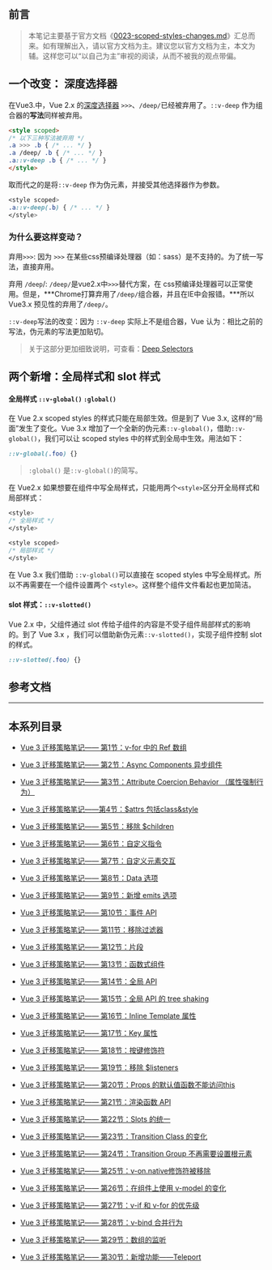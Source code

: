 

## 前言

> 本笔记主要基于官方文档《[0023-scoped-styles-changes.md](https://github.com/vuejs/rfcs/blob/master/active-rfcs/0023-scoped-styles-changes.md)》汇总而来。如有理解出入，请以官方文档为主。建议您以官方文档为主，本文为辅。这样您可以“以自己为主”审视的阅读，从而不被我的观点带偏。



## 一个改变： 深度选择器

在Vue3.中，Vue 2.x 的[深度选择器](https://vue-loader.vuejs.org/zh/guide/scoped-css.html#%E6%B7%B1%E5%BA%A6%E4%BD%9C%E7%94%A8%E9%80%89%E6%8B%A9%E5%99%A8) `>>>`、`/deep/`已经被弃用了。`::v-deep` 作为组合器的**写法**同样被弃用。

```html
<style scoped>
/* 以下三种写法被弃用 */
.a >>> .b { /* ... */ }
.a /deep/ .b { /* ... */ }
.a::v-deep .b { /* ... */ }
</style>
```



取而代之的是将`::v-deep` 作为伪元素，并接受其他选择器作为参数。

```css
<style scoped>
.a::v-deep(.b) { /* ... */ }
</style>
```

### 为什么要这样变动？

弃用`>>>`: 因为 `>>>` 在某些css预编译处理器（如：sass）是不支持的。为了统一写法，直接弃用。

弃用 `/deep`/: `/deep/`是vue2.x中`>>>`替代方案，在 css预编译处理器可以正常使用。但是，***Chrome打算弃用了`/deep/`组合器，并且在IE中会报错。***所以 Vue3.x 预见性的弃用了`/deep/`。

`::v-deep`写法的改变：因为 `::v-deep` 实际上不是组合器，Vue 认为：相比之前的写法，伪元素的写法更加贴切。

> 关于这部分更加细致说明，可查看：[Deep Selectors](https://github.com/vuejs/rfcs/blob/master/active-rfcs/0023-scoped-styles-changes.md#deep-selectors)

## 两个新增：全局样式和 slot 样式



#### 全局样式 `::v-global()` `:global()`

在 Vue 2.x scoped styles 的样式只能在局部生效。但是到了 Vue 3.x, 这样的“局面”发生了变化。Vue 3.x 增加了一个全新的伪元素`::v-global()`，借助`::v-global()`，我们可以让 scoped styles 中的样式到全局中生效。用法如下：

```css
::v-global(.foo) {}
```

> `:global()` 是`::v-global()`的简写。

在 Vue2.x 如果想要在组件中写全局样式，只能用两个`<style>`区分开全局样式和局部样式：

```css
<style>
/* 全局样式 */
</style>

<style scoped>
/* 局部样式 */
</style>
```

在 Vue 3.x 我们借助 `::v-global()`可以直接在  scoped styles 中写全局样式。所以不再需要在一个组件设置两个 `<style>`。这样整个组件文件看起也更加简洁。



####  slot 样式：`::v-slotted()`

 Vue 2.x 中，父组件通过 slot 传给子组件的内容是不受子组件局部样式的影响的。到了 Vue 3.x ，我们可以借助新伪元素`::v-slotted()`，实现子组件控制 slot 的样式。

```css
::v-slotted(.foo) {}
```

## 参考文档

[深度作用选择器]:https://vue-loader.vuejs.org/zh/guide/scoped-css.html#%E6%B7%B1%E5%BA%A6%E4%BD%9C%E7%94%A8%E9%80%89%E6%8B%A9%E5%99%A8
[0023-scoped-styles-changes.md]:https://github.com/vuejs/rfcs/blob/master/active-rfcs/0023-scoped-styles-changes.md
[/deep/深度作用选择器作用及使用]:https://blog.csdn.net/weixin_45842655/article/details/103547362?utm_medium=distribute.pc_relevant_t0.none-task-blog-2%7Edefault%7EBlogCommendFromMachineLearnPai2%7Edefault-1.control&dist_request_id=1331979.14830.16186684149087841&depth_1-utm_source=distribute.pc_relevant_t0.none-task-blog-2%7Edefault%7EBlogCommendFromMachineLearnPai2%7Edefault-1.control

***
## 本系列目录

+ [Vue 3 迁移策略笔记—— 第1节：v-for 中的 Ref 数组](https://blog.csdn.net/weixin_44869002/article/details/113173819)

+ [Vue 3 迁移策略笔记—— 第2节：Async Components 异步组件](https://blog.csdn.net/weixin_44869002/article/details/113174206)

+ [Vue 3 迁移策略笔记—— 第3节：Attribute Coercion Behavior （属性强制行为）](https://blog.csdn.net/weixin_44869002/article/details/113174285)
+ [Vue 3 迁移策略笔记——第4节：$attrs 包括class&style](https://blog.csdn.net/weixin_44869002/article/details/113174490)
+ [Vue 3 迁移策略笔记—— 第5节：移除 $children](https://blog.csdn.net/weixin_44869002/article/details/113174530)
+ [Vue 3 迁移策略笔记—— 第6节：自定义指令](https://blog.csdn.net/weixin_44869002/article/details/113174573)
+ [Vue 3 迁移策略笔记—— 第7节：自定义元素交互](https://blog.csdn.net/weixin_44869002/article/details/113174591)
+ [Vue 3 迁移策略笔记—— 第8节：Data 选项](https://blog.csdn.net/weixin_44869002/article/details/113174676)
+ [Vue 3 迁移策略笔记—— 第9节：新增 emits 选项](https://blog.csdn.net/weixin_44869002/article/details/113174738)
+ [Vue 3 迁移策略笔记—— 第10节：事件 API](https://blog.csdn.net/weixin_44869002/article/details/113174756)
+ [Vue 3 迁移策略笔记—— 第11节：移除过滤器](https://blog.csdn.net/weixin_44869002/article/details/113174778)
+ [Vue 3 迁移策略笔记—— 第12节：片段](https://blog.csdn.net/weixin_44869002/article/details/113174804)
+ [Vue 3 迁移策略笔记—— 第13节：函数式组件](https://blog.csdn.net/weixin_44869002/article/details/113174857)
+ [Vue 3 迁移策略笔记—— 第14节：全局 API](https://blog.csdn.net/weixin_44869002/article/details/113175703)
+ [Vue 3 迁移策略笔记—— 第15节：全局 API 的 tree shaking](https://blog.csdn.net/weixin_44869002/article/details/113175726)
+ [Vue 3 迁移策略笔记—— 第16节：Inline Template 属性](https://blog.csdn.net/weixin_44869002/article/details/113176009)
+ [Vue 3 迁移策略笔记—— 第17节：Key 属性](https://blog.csdn.net/weixin_44869002/article/details/113176031)
+ [Vue 3 迁移策略笔记—— 第18节：按键修饰符](https://blog.csdn.net/weixin_44869002/article/details/113176050)
+ [Vue 3 迁移策略笔记—— 第19节：移除 $listeners](https://blog.csdn.net/weixin_44869002/article/details/113176068)
+ [Vue 3 迁移策略笔记—— 第20节：Props 的默认值函数不能访问this](https://blog.csdn.net/weixin_44869002/article/details/113176085)
+ [Vue 3 迁移策略笔记—— 第21节：渲染函数 API](https://blog.csdn.net/weixin_44869002/article/details/113176112)
+ [Vue 3 迁移策略笔记—— 第22节：Slots 的统一](https://blog.csdn.net/weixin_44869002/article/details/113176125)
+ [Vue 3 迁移策略笔记—— 第23节：Transition Class 的变化](https://blog.csdn.net/weixin_44869002/article/details/113176143)
+ [Vue 3 迁移策略笔记—— 第24节：Transition Group 不再需要设置根元素](https://blog.csdn.net/weixin_44869002/article/details/113176169)
+ [Vue 3 迁移策略笔记—— 第25节：v-on.native修饰符被移除](https://blog.csdn.net/weixin_44869002/article/details/113176244)
+ [Vue 3 迁移策略笔记—— 第26节：在组件上使用 v-model 的变化](https://blog.csdn.net/weixin_44869002/article/details/113176262)
+ [Vue 3 迁移策略笔记—— 第27节：v-if 和 v-for 的优先级](https://blog.csdn.net/weixin_44869002/article/details/113176324)
+ [Vue 3 迁移策略笔记—— 第28节：v-bind 合并行为](https://blog.csdn.net/weixin_44869002/article/details/113176344)
+ [Vue 3 迁移策略笔记—— 第29节：数组的监听](https://blog.csdn.net/weixin_44869002/article/details/113176356)
+ [Vue 3 迁移策略笔记—— 第30节：新增功能——Teleport](https://blog.csdn.net/weixin_44869002/article/details/115834756)